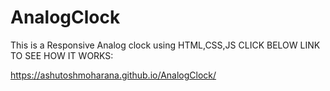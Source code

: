 # AnalogClock
This is a Responsive Analog clock using HTML,CSS,JS 
CLICK BELOW LINK TO SEE HOW IT WORKS:

https://ashutoshmoharana.github.io/AnalogClock/


